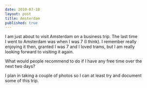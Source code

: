 ```yaml
---
date: 2010-07-18
layout: post
title: Amsterdam
published: true
---
```

I am just about to visit Amsterdam on a business trip. The last time <br />I went to Amsterdam was when I was 7 (I think). I remember really <br />enjoying it then, granted I was 7 and I loved trams, but I am really <br />looking forward to visiting it again. <p /> What would people recommend to do if I have any free time over the <br />next two days? <p /> I plan in taking a couple of photos so I can at least try and document <br />some of this trip.

